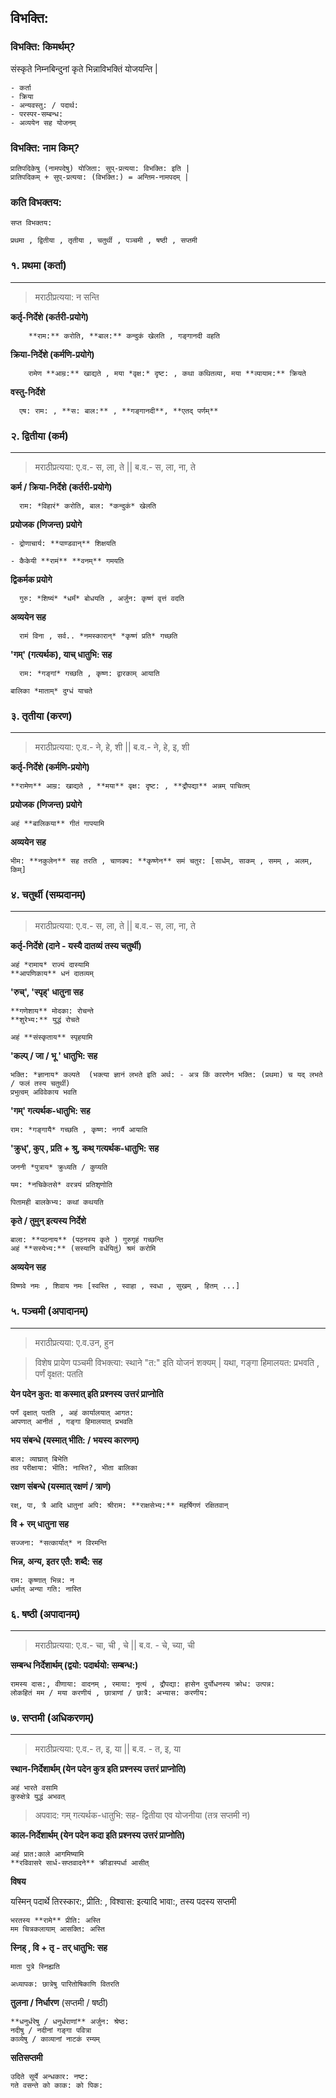 ## विभक्ति:

### विभक्ति: किमर्थम्?

संस्कृते निम्नबिन्दुनां कृते भिन्नाविभक्तिं योजयन्ति |

```
- कर्ता
- क्रिया
- अन्यवस्तु: / पदार्थ:
- परस्पर-सम्बन्ध:
- अव्ययेन सह योजनम्
```

### विभक्ति: नाम किम्?

```
प्रातिपदिकेषु (नामपदेषु) योजिता: सुप्-प्रत्यया: विभक्ति: इति |
प्रातिपदिकम् + सुप्-प्रत्यया: (विभक्ति:) = अन्तिम-नामपदम् |
```

### कति विभक्तय:

```
सप्त विभक्तय:

प्रथमा , द्वितीया , तृतीया , चतुर्थी , पञ्चमी , षष्ठी , सप्तमी
```


### १. प्रथमा (कर्ता)
<hr />

> मराठीप्रत्यया: न सन्ति
  
**कर्तृ-निर्देशे (कर्तरी-प्रयोगे)**
```
    **राम:** करोति, **बाल:** कन्दुकं खेलति , गङ्गानदी वहति
```
  
**क्रिया-निर्देशे (कर्मणि-प्रयोगे)**
```
    रामेण **आम्र:** खाद्यते , मया *वृक्ष:* दृष्ट: , कथा कथितव्या, मया **व्यायाम:** क्रियते
```

**वस्तु-निर्देशे**
```
  एष: राम: , **स: बाल:** , **गङ्गानदी**, **एतद् पर्णम्**
```

### २. द्वितीया (कर्म)
<hr />

> मराठीप्रत्यया: ए.व.- स, ला, ते ||  ब.व.- स, ला, ना, ते
  
**कर्म / क्रिया-निर्देशे (कर्तरी-प्रयोगे)**
```
  राम: *विहारं* करोति, बाल: *कन्दुकं* खेलति
```
  
**प्रयोजक (णिजन्त) प्रयोगे**
```
- द्रोणाचार्य: **पाण्डवान्** शिक्षयति

- कैकेयी **रामं** **वनम्** गमयति
```
  
**द्विकर्मक प्रयोगे**
```
  गुरु: *शिष्यं* *धर्मं* बोधयति , अर्जुन: कृष्णं वृत्तं वदति
```
  
**अव्ययेन सह**
```
  रामं विना , सर्व.. *नमस्कारान्* *कृष्णं प्रति* गच्छति
```

**'गम्' (गत्यर्थक), याच् धातुभि: सह**
```
  राम: *गङ्गां* गच्छति , कृष्ण: द्वारकाम् आयाति

बालिका *माताम्* दुग्धं याचते 
```

### ३. तृतीया (करण)
<hr />

> मराठीप्रत्यया: ए.व.- ने, हे, शी ||  ब.व.- ने, हे, इ, शी

**कर्तृ-निर्देशे (कर्मणि-प्रयोगे)**
```
**रामेण** आम्र: खाद्यते , **मया** वृक्ष: दृष्ट: , **द्रौपद्या** अन्नम् पाचितम्
```

**प्रयोजक (णिजन्त) प्रयोगे**
```
अहं **बालिकया** गीतं गापयामि
```

**अव्ययेन सह**
```
भीम: **नकुलेन** सह तरति , चाणक्य: **कृष्णेन** समं चतुर: [सार्धम्, साकम् , समम् , अलम्, किम्]
```

### ४. चतुर्थी (सम्प्रदानम्)
<hr />

> मराठीप्रत्यया: ए.व.- स, ला, ते ||  ब.व.- स, ला, ना, ते

**कर्तृ-निर्देशे (दाने - यस्यै दातव्यं तस्य चतुर्थी)**
```
अहं *रामाय* राज्यं दास्यामि
**आपणिकाय** धनं दातव्यम्
```

**'रुच्', 'स्पृह्' धातुना सह**
```
**गणेशाय** मोदका: रोचन्ते
**शुरेभ्य:** युद्धं रोचते

अहं **संस्कृताय** स्पृहयामि 
```

**'कल्प् / जा / भू ' धातुभि: सह**
```
भक्ति: *ज्ञानाय* कल्पते  (भक्त्या ज्ञानं लभते इति अर्थ: - अत्र किं कारणेन भक्ति: (प्रथमा) च यद् लभते / फलं तस्य चतुर्थी)
प्रभुत्वम् अविवेकाय भवति
```

**'गम्' गत्यर्थक-धातुभि: सह**
```
राम: *गङ्गायै* गच्छति , कृष्ण: नगर्यै आयाति
```

**'क्रुध्', कुप् , प्रति + श्रु, कथ्  गत्यर्थक-धातुभि: सह**
```
जननी *पुत्राय* क्रुध्यति / कुप्यति

यम: *नचिकेतसे* वरत्रयं प्रतिशृणोति

पितामही बालकेभ्य: कथां कथयति
```

**कृते / तुमुन्  इत्यस्य निर्देशे**
```
बाला: **पठनाय** (पठनस्य कृते ) गुरुगृहं गच्छन्ति
अहं **सस्येभ्य:** (सस्यानि वर्धयितुं) श्रमं करोमि
```

**अव्ययेन सह**
```
विष्णवे नमः , शिवाय नमः [स्वस्ति , स्वाहा , स्वधा , सुखम् , हितम् ...]
```

  
### ५. पञ्चमी (अपादानम्)
<hr />

> मराठीप्रत्यया: ए.व.उन, हुन

> विशेष प्रायेण पञ्चमी विभक्त्या: स्थाने "त:" इति योजनं शक्यम् | यथा, गङ्गा हिमालयत: प्रभवति , पर्णं वृक्षत: पतति

**येन पदेन कुत: वा कस्मात् इति प्रश्नस्य उत्तरं प्राप्नोति**
```
पर्णं वृक्षात् पतति , अहं कार्यालयात् आगत:
आपणात् आनीतं , गङ्गा हिमालयात् प्रभवति
```

**भय संबन्धे (यस्मात् भीति: / भयस्य कारणम्)** 
```
बाल: व्याघ्रात् बिभेति
तव परीक्षाया: भीति: नास्ति?, भीता बालिका
```

**रक्षण संबन्धे (यस्मात् रक्षणं  / त्राणं)**
```
रक्ष्, पा, त्रै आदि धातुनां अपि: श्रीराम: **राक्षसेभ्य:** महर्षिगणं रक्षितवान्
```

**वि + रम् धातुना सह**
```
सज्जना: *सत्कार्यात्* न विरमन्ति 
```

**भिन्न, अन्य, इतर एतै: शब्दै: सह**
```
राम: कृष्णात् भिन्न: न
धर्मात् अन्या गति: नास्ति
```
   
### ६. षष्ठी (अपादानम्)
<hr />

> मराठीप्रत्यया: ए.व.- चा, ची , चे ||  ब.व. - चे, च्या, ची

**सम्बन्ध निर्देशार्थम् (द्वयो: पदार्थयो: सम्बन्ध:)** 
```
रामस्य दास:, वीणाया: वादनम् , रमाया: नृत्यं , द्रौपद्या: हासेन दुर्योधनस्य क्रोध: उत्पन्न:
लोकहितं मम / मया करणीयं , छात्राणां / छात्रै: अभ्यास: करणीय:
```

    
### ७. सप्तमी (अधिकरणम्)
<hr />

> मराठीप्रत्यया: ए.व.- त, इ, या ||  ब.व. - त, इ, या

**स्थान-निर्देशार्थम् (येन पदेन कुत्र इति प्रश्नस्य उत्तरं प्राप्नोति)**
```
अहं भारते वसामि
कुरुक्षेत्रे युद्धं अभवत्
```

> अपवाद: गम् गत्यर्थक-धातुभि: सह- द्वितीया एव योजनीया (तत्र सप्तमी न)</p>

**काल-निर्देशार्थम् (येन पदेन कदा इति प्रश्नस्य उत्तरं प्राप्नोति)**
```
अहं प्रात:काले आगमिष्यामि
**रविवासरे सार्ध-सप्तवादने** क्रीडास्पर्धा आसीत्
```

**विषय**

यस्मिन् पदार्थे तिरस्कार:, प्रीति: , विश्वास: इत्यादि भावा:, तस्य पदस्य सप्तमी

```
भरतस्य **रामे** प्रीति: अस्ति
मम चित्रकलायाम् आसक्ति: अस्ति
```

**स्निह् , वि + तृ - तर् धातुभि: सह**

```
माता पुत्रे स्निह्यति

अध्यापक: छात्रेषु पारितोषिकाणि वितरति 

```

**तुलना / निर्धारण** (सप्तमी / षष्ठी) 
```
**धनुर्धरेषु / धनुर्धराणां** अर्जुन: श्रेष्ठ:
नदीषु / नदीनां गङ्गा पवित्रा
काव्येषु / काव्यानां नाटकं रम्यम्
```

**सतिसप्तमी**
```
उदिते सूर्ये अन्धकार: नष्ट:
गते वसन्ते को काक: को पिक:
```


